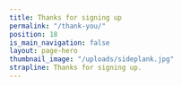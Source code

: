 ```yaml
---
title: Thanks for signing up
permalink: "/thank-you/"
position: 18
is_main_navigation: false
layout: page-hero
thumbnail_image: "/uploads/sideplank.jpg"
strapline: Thanks for signing up.
---
```


